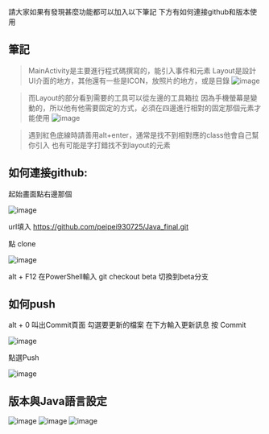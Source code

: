 請大家如果有發現甚麼功能都可以加入以下筆記
下方有如何連接github和版本使用
## 筆記

>MainActivity是主要進行程式碼撰寫的，能引入事件和元素
>Layout是設計UI介面的地方，其他還有一些是ICON，放照片的地方，或是目錄
>![image](https://github.com/peipei930725/Java_final/assets/114333331/a16c9a31-80a9-4326-b5b5-fcf15d26ca38)

>而Layout的部分看到需要的工具可以從左邊的工具箱拉
>因為手機螢幕是變動的，所以他有他需要固定的方式，必須在四邊進行相對的固定那個元素才能使用
>![image](https://github.com/peipei930725/Java_final/assets/114333331/fbb73c3d-8816-42bc-a4e8-ec3bc32bd833)

>遇到紅色底線時請善用alt+enter，通常是找不到相對應的class他會自己幫你引入
>也有可能是字打錯找不到layout的元素

## 如何連接github:
起始畫面點右邊那個

![image](https://cdn.discordapp.com/attachments/1094192360411365408/1240507058332237884/image.png?ex=6646cfba&is=66457e3a&hm=9bc4f81e10b489dd5716dc311cd0849a9d3169e0f99682c92cb698248d568640&)

url填入 https://github.com/peipei930725/Java_final.git

點 clone

![image](https://cdn.discordapp.com/attachments/1094192360411365408/1240507538403754025/image.png?ex=6646d02c&is=66457eac&hm=e7fd250c4d9e3c5a0b1fb84c2f974244bdfeea7b145475fbdbfa5c17776b1d34&)

alt + F12 在PowerShell輸入 git checkout beta 切換到beta分支

##  如何push
alt + 0 叫出Commit頁面
勾選要更新的檔案
在下方輸入更新訊息
按 Commit

![image](https://cdn.discordapp.com/attachments/1094192360411365408/1240509105064382484/image.png?ex=6646d1a2&is=66458022&hm=3462321bacc34596f6880091b83383247a3ab6b63950891477307c2bfeac07a9&)

點選Push

![image](https://cdn.discordapp.com/attachments/1094192360411365408/1240509665012482078/image.png?ex=6646d227&is=664580a7&hm=ec3cae4c9316b2a47d844f53773727f17a9a5897f1995597059b09431907a29a&)

## 版本與Java語言設定
![image](https://github.com/peipei930725/Java_final/assets/114333331/dbcdb5ad-bb1c-4522-bc2a-4619c2661db9)
![image](https://github.com/peipei930725/Java_final/assets/114333331/d8a4b0a5-1f79-4136-935c-d9e15251446c)
![image](https://github.com/peipei930725/Java_final/assets/114333331/d296cdf5-b25a-4ca3-a6bd-ba503d32f2b8)

